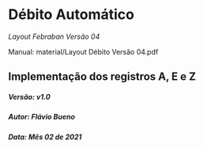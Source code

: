 # Débito Automático

_Layout Febraban Versão 04_

Manual: material/Layout Débito Versão 04.pdf

## Implementação dos registros A, E e Z 

##### Versão: v1.0
##### Autor: Flávio Bueno
##### Data: Mês 02 de 2021

